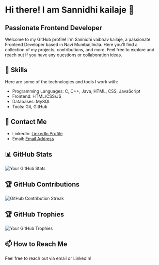 # Hi there! I am Sannidhi kailaje 👋
## Passionate Frontend Developer

Welcome to my GitHub profile! I'm Sannidhi vaibhav kailaje, a passionate Frontend Developer based in Navi Mumbai,India. Here you'll find a collection of my projects, contributions, and more. Feel free to explore and reach out if you have any questions or collaboration ideas.

## 🌱 Skills

Here are some of the technologies and tools I work with:

- Programming Languages: C, C++, Java, HTML, CSS, JavaScript
- Frontend: HTML/CSS/JS
- Databases: MySQL
- Tools: Git, GitHub

## 💬 Contact Me

- LinkedIn: [LinkedIn Profile](https://www.linkedin.com/in/sannidhi-kailaje-011a312a4)
- Email: [Email Address](06sannidhi@gmail.com)



## 📊 GitHub Stats

![Your GitHub Stats](https://github-readme-stats.vercel.app/api?username=Skailaje&show_icons=true&theme=radical)




## 🏆 GitHub Contributions

![GitHub Contribution Streak](https://github-readme-streak-stats.herokuapp.com/?user=Skailaje&theme=radical)


## 🏆 GitHub Trophies

![Your GitHub Trophies](https://github-profile-trophy.vercel.app/?username=Skailaje)

## 📫 How to Reach Me

Feel free to reach out via email or LinkedIn!
